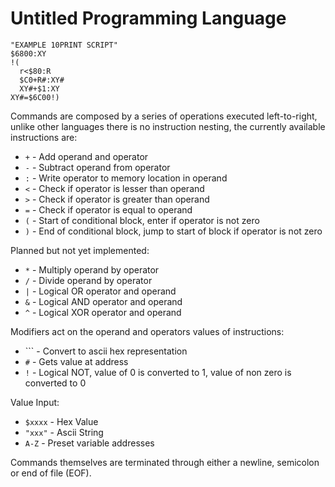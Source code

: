 # Untitled Programming Language

```
"EXAMPLE 10PRINT SCRIPT"
$6800:XY
!(
  r<$80:R
  $C0+R#:XY#
  XY#+$1:XY
XY#=$6C00!)
```

Commands are composed by a series of operations executed left-to-right, unlike other languages there is no instruction nesting, the currently available instructions are:
* `+` - Add operand and operator
* `-` - Subtract operand from operator
* `:` - Write operator to memory location in operand
* `<` - Check if operator is lesser than operand
* `>` - Check if operator is greater than operand
* `=` - Check if operator is equal to operand
* `(` - Start of conditional block, enter if operator is not zero
* `)` - End of conditional block, jump to start of block if operator is not zero 

Planned but not yet implemented:
* `*` - Multiply operand by operator
* `/` - Divide operand by operator
* `|` - Logical OR operator and operand
* `&` - Logical AND operator and operand
* `^` - Logical XOR operator and operand

Modifiers act on the operand and operators values of instructions:
* `\`` - Convert to ascii hex representation
* `#` - Gets value at address
* `!` - Logical NOT, value of 0 is converted to 1, value of non zero is converted to 0

Value Input:
* `$xxxx` - Hex Value
* `"xxx"` - Ascii String
* `A-Z`   - Preset variable addresses

Commands themselves are terminated through either a newline, semicolon or end of file (EOF).
